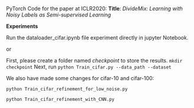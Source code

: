 PyTorch Code for the paper at ICLR2020:
**Title**: *DivideMix: Learning with Noisy Labels as Semi-supervised Learning*



**Experiments**

Run the dataloader_cifar.ipynb file experiment directly in jupyter Notebook.

or

First, please create a folder named *checkpoint* to store the results.
`mkdir checkpoint`
Next, run 
`python Train_cifar.py --data_path --dataset` 



We also have made some changes for cifar-10 and cifar-100:

`python Train_cifar_refinement_for_low_noise.py ` 

`python Train_cifar_refinement_with_CNN.py ` 



